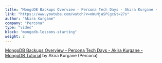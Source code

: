 ```yaml
---
title: "MongoDB Backups Overview - Percona Tech Days - Akira Kurgane - MongoDB Tutorial"
link: "https://www.youtube.com/watch?v=nWuNjaSPCgc&t=27s"
author: "Akira Kurgane"
company: "Percona"
type: "video"
block: "mongodb-lessons-starting"
weight: 2
---
```


[MongoDB Backups Overview - Percona Tech Days - Akira Kurgane - MongoDB Tutorial](https://www.youtube.com/watch?v=nWuNjaSPCgc&t=27s) by Akira Kurgane (Percona)

